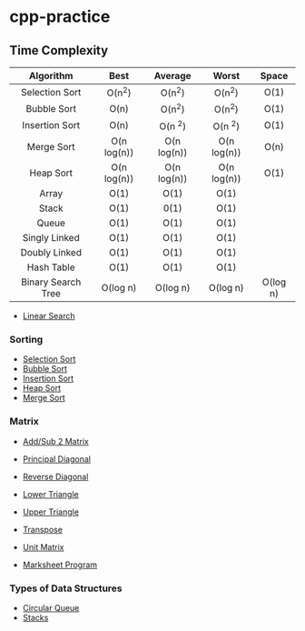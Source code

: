 # cpp-practice

## Time Complexity

| Algorithm | Best | Average | Worst | Space |
| :--: | :--: | :--: | :--: | :--: |
| Selection Sort | O(n<sup>2</sup>) | O(n<sup>2</sup>) | O(n<sup>2</sup>) | O(1) |
| Bubble Sort | O(n) | O(n<sup>2</sup>) | O(n<sup>2</sup>) | O(1) |
| Insertion Sort | O(n) | O(n <sup>2</sup>) | O(n <sup>2</sup>) | O(1) |
| Merge Sort | O(n log(n)) | O(n log(n)) | O(n log(n)) | O(n) |
| Heap Sort | O(n log(n)) | O(n log(n)) | O(n log(n)) | O(1) |
| Array | O(1) | O(1) | O(1) |  | 
| Stack | O(1) | 0(1) | O(1) |  |
| Queue | O(1) | O(1) | O(1) |  |
| Singly Linked | O(1) | O(1) | O(1) |  |
| Doubly Linked | O(1) | O(1) | O(1) |  |
| Hash Table | O(1) | O(1) | O(1) |  |
| Binary Search Tree | O(log n) | O(log n) | O(log n) | O(log n) |


- [Linear Search](https://github.com/Reubzz/cpp-practice/blob/8333ff5fa3034f4555d6368e98d1282f53dbbdfd/DSA%20Programs/Q1.cpp#L98)

### Sorting

- [Selection Sort](https://github.com/Reubzz/cpp-practice/blob/8333ff5fa3034f4555d6368e98d1282f53dbbdfd/DSA%20Programs/Q1.cpp#L158)
- [Bubble Sort](https://github.com/Reubzz/cpp-practice/blob/8333ff5fa3034f4555d6368e98d1282f53dbbdfd/DSA%20Programs/Q1.cpp#L177)
- [Insertion Sort](https://github.com/Reubzz/cpp-practice/blob/8333ff5fa3034f4555d6368e98d1282f53dbbdfd/DSA%20Programs/Q1.cpp#L195)
- [Heap Sort](./Heap%20Sort.cpp)
- [Merge Sort](./Merge%20sort.cpp)

### Matrix

- [Add/Sub 2 Matrix](./DSA%20Programs/Q2-7.cpp)
- [Principal Diagonal](https://github.com/Reubzz/cpp-practice/blob/c51726198ef8b9fc0a74543cb83a9b90abd8043e/DSA%20Programs/Q2.cpp#L42)
- [Reverse Diagonal](https://github.com/Reubzz/cpp-practice/blob/c51726198ef8b9fc0a74543cb83a9b90abd8043e/DSA%20Programs/Q2.cpp#L77)
- [Lower Triangle](https://github.com/Reubzz/cpp-practice/blob/c51726198ef8b9fc0a74543cb83a9b90abd8043e/DSA%20Programs/Q2.cpp#L53)
- [Upper Triangle](https://github.com/Reubzz/cpp-practice/blob/c51726198ef8b9fc0a74543cb83a9b90abd8043e/DSA%20Programs/Q2.cpp#L65)
- [Transpose](https://github.com/Reubzz/cpp-practice/blob/c51726198ef8b9fc0a74543cb83a9b90abd8043e/DSA%20Programs/Q2.cpp#L93)
- [Unit Matrix](https://github.com/Reubzz/cpp-practice/blob/c51726198ef8b9fc0a74543cb83a9b90abd8043e/DSA%20Programs/Q2.cpp#L104)

- [Marksheet Program](./DSA%20Programs/Q3.cpp)

### Types of Data Structures

- [Circular Queue](./QUEUE.CPP)
- [Stacks](./stack.cpp)
